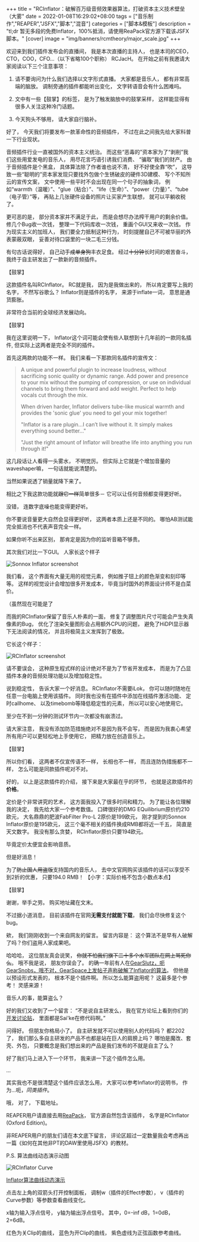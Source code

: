 +++
title = "RCInflator：破解百万级音频效果器算法，打破资本主义技术壁垒（大雾"
date = 2022-01-08T16:29:02+08:00
tags = ["音乐制作","REAPER","JSFX","脚本","混音"]
categories = ["脚本&模板"]
description = "tl;dr 暂无多段的免费Inflator，100%抵消，请使用ReaPack官方源下载该JSFX脚本。"
[cover]
image = "img/banners/rcmtheory/major_scale.jpg"
+++

欢迎来到我们插件发布会的直播间，
我是本次直播的主持人，
也是本司的CEO，CTO，COO，CFO...（以下省略100个职称）
RCJacH。
在开始之前有我邀请大家阅读以下三个注意事项：

1. 请不要询问为什么我们选择以文字形式直播。
大家都是音乐人，
都有非常高端的脑放。
调制旁通的插件都能听出变化，
文字转语音会有什么困难吗。

2. 文中有一些【鼓掌】的标签，
是为了触发脑放中的鼓掌采样，
这样能显得有很多人关注这种冷门话题。

3. 今天狗头不够用，
请大家自行脑补。

好了，
今天我们将要发布一款革命性的音频插件，
不过在此之间我先给大家科普一下行业现状。

音频插件行业一直被国外的资本主义统治。
而这些“恶毒的”资本家为了“剥削”我们这些用爱发电的音乐人，
用尽花言巧语引诱我们消费、
“骗取”我们的财产。
由于音频插件是个黑盒，
具体算法除了作者谁也说不清，
好不好使全靠“吹”，
这导致一些“聪明的”资本家发现只要找外包做个生锈破皮的硬件3D建模、
写个不知所云的宣传文案，
文中使用一些平时不会出现在同一个句子的抽象词，
例如“warmth（温暖）”、“glue（粘合）”、“life（生命）”、“power（力量）”、“tube（电子管）”等，
再贴上几张硬件设备的照片让买家产生联想，
就可以平躺收税了。

更可恶的是，
部分资本家并不满足于此，
而是会想尽办法榨干用户的剩余价值。
修几个Bug收一次钱，
整理一下代码库收一次钱，
重画个GUI又来收一次钱。
作为现实主义的加班人，
我们要全力抵制这种行为，
时刻提醒自己不可被华丽的外表蒙蔽双眼，
妥善对待口袋里的一块二毛三分钱。

有句古话说得好，
自己动手~~成单身狗~~丰衣足食。
经过~~十分钟~~长时间的艰苦奋斗，
我终于自主研发出了一款新的音频插件。

【鼓掌】

这款插件名叫RCInflator。
RC就是我，
因为是我做出来的，
所以肯定要写上我的名字，
不然写谷歌么？
Inflator则是插件的名字，
来源于inflate一词，
意思是通货膨胀。

非常符合当前的全球经济发展动向。

【鼓掌】

我在这里说明一下，
Inflator这个词可能会使有些人联想到十几年前的一款同名插件,
但实际上这两者是完全不同的插件。

首先这两款的功能不一样。
我们来看一下那款同名插件的宣传文：

> A unique and powerful plugin to increase loudness, without sacrificing sonic quality or dynamic range. Add power and presence to your mix without the pumping of compression, or use on individual channels to bring them forward and add weight. Perfect to help vocals cut through the mix.
>
> When driven harder, Inflator delivers tube-like musical warmth and provides the 'sonic glue' you need to gel your mix together!
>
> "Inflator is a rare plugin…I can’t live without it. It simply makes everything sound better..."
>
> "Just the right amount of Inflator will breathe life into anything you run through it!"

这几段话让人看得一头雾水，
不明觉厉。
但实际上它就是个增加音量的waveshaper嘛，
一句话就能说清楚的。

当然如果说透了销量就降下来了。

相比之下我这款功能就~~跟它一样~~简单很多－
它可以让任何音频都变得更好听。

没错，
连数字底噪也能变得更好听。

你不要说音量更大自然会显得更好听，
这两者本质上还是不同的。
哪怕AB测试能完全抵消也不代表声音完全一样。

如果你听不出来区别，
那肯定是因为你的监听音箱不够贵。

其次我们对比一下GUI。
人家长这个样子

![Sonnox Inflator screenshot](/img/Content/REAPER/inflator-V3-gui2.jpg)

我们看，
这个界面有大量无用的视觉元素，
例如推子钮上的颜色渐变和刻印等等。
这样的视觉设计会增加很多开发成本，
毕竟当时国外的界面设计师不是白菜价。

（虽然现在可能是了

而我的RCInflator保留了音乐人朴素的一面，
修复了调整图片尺寸可能会产生失真像素的Bug，
优化了渲染矢量图形会占用额外CPU的问题，
避免了HiDPI显示器下无法阅读的情况，
并且将极简主义发挥到了极致。

它长这个样子：

![RCInflator screenshot](/img/Content/REAPER/RCInflator.png)

请不要误会，
这种原生程式样的设计绝对不是为了节省开发成本，
而是为了凸显插件本身的音频处理功能以及增加稳定性。

说到稳定性，
告诉大家一个好消息。
RCInflator不需要iLok，
你可以随时随地在任意一台电脑上使用该插件。
同时我也没有在插件中添加在线插件激活功能、
定时callhome、
以及timebomb等降低稳定性的元素，
所以可以安心地使用它。

至少在不到一分钟的测试环节内一次都没有崩溃过。

请大家注意，
我没有添加防范措施绝对不是因为我不会写，
而是因为我衷心希望所有用户可以更轻松地上手使用它，
把精力放在创造音乐上。

【鼓掌】

所以你们看，
这两者不仅宣传语不一样，
长相也不一样，
而且连防伪措施都不一样，
怎么可能是同款插件呢对不对。

好的，
以上是这款插件的介绍，
接下来是大家最在乎的环节，
也就是这款插件的**价格**。

定价是个非常讲究的艺术，
这方面我投入了很多时间和精力。
为了能让各位理解我的决定，
我先给大家一个参考数值。
口碑很好的DMG EQuilibrium原价约210欧元，
大名鼎鼎的肥波FabFilter Pro-L 2原价是199欧元，
刚才提到的Sonnox Inflator原价是195欧元，
这三个毫不相关的插件换成RMB都将近一千五，
简直是天文数字。
我没有那么贪婪，
RCInflator原价只要194欧元。

毕竟定价太便宜会影响音质。

但是好消息！

为了~~防止国人用盗版~~支持国内的音乐人，
去中文官网购买该插件的话可以享受不到2折的优惠，
只要194.0 RMB！
【小字：实际价格不包含小数点本点】

【鼓掌】

谢谢，举手之劳。
购买地址藏在文末。

不过据小道消息，
目前该插件在官网**无需支付就能下载**，
我们会尽快修复这个bug。

欸，
我们刚刚收到一个来自网友的留言。
留言内容是：
这个算法不是早有人破解了吗？你们盗用人家成果吧。

哈哈哈，
这位朋友真会说笑，
~~你就不怕我们旗下二十多个水军团队在网上骂死你么~~。
哦不我是说，
朋友你误会了。
的确一年前有人在[GearSlutz，呃GearSnobs，哦不对，GearSpace上发帖子声称破解了Inflator的算法](https://gearspace.com/board/music-computers/89255-sony-oxford-inflator-please-demistify-post15125058.html#post15125058)。
但他是以预设形式发表的，
根本不是个插件啊。
所以怎么能算盗用呢？
这最多是个参考！
灵感来源！

音乐人的事，能算盗么？

好的我们又收到了一个留言：
“不是说自主研发么，
我在官方论坛上看到你们的[开发讨论贴](https://forum.cockos.com/showthread.php?t=256286)，
里面都是Sai'ke在修代码啊。”

问得好。
但朋友你格局小了。
自主研发就不可以使用别人的代码吗？
都2202了，
我们那么多自主研发的产品不也都是站在巨人的肩膀上吗？
哪怕是魔改、套壳、外包，
只要概念是我们想出来的产品是我们发布的不就是自主了么？

好了我们马上进入下一个环节，
我来讲一下这个插件怎么用。

...

其实我也不是很清楚这个插件应该怎么用，
大家可以参考Inflator的说明书，
作为...呃，*同类插件*。

哦，
对了，
下载地址。

REAPER用户请直接去用[ReaPack](https://forum.reaget.com/t/topic/219)，
官方源自然包含该插件，
名字是RCInflator (Oxford Edition)。

非REAPER用户的朋友们请在本文底下留言，
评论区超过一定数量我会考虑再出一篇《如何在其他非PT的DAW里使用JSFX》的教材。

P.S. 算法曲线动态演示动图

![RCInflator Curve](/img/Content/REAPER/Inflator_curves.gif)

[Inflator算法曲线动态演示](https://www.desmos.com/calculator/t6c6tqs6og)

点击左上角的双箭头打开控制面板，
调制w（插件的Effect参数），
v（插件的Curve参数）等参数查看曲线变化。

x轴为输入浮点信号，
y轴为输出浮点信号。
其中，0=-inf dB，1=0dB，2=6dB。

红色为关Clip的曲线，
蓝色为开Clip的曲线，
紫色虚线为正弦函数参考曲线。
